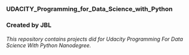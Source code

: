 ### UDACITY_Programming_for_Data_Science_with_Python

### Created by JBL
###### This repository contains projects did for Udacity Programming For Data Science With Python Nanodegree.
